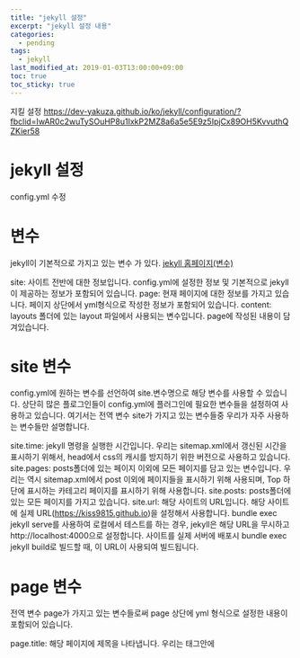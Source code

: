 ```yaml
---
title: "jekyll 설정"
excerpt: "jekyll 설정 내용"
categories:
  - pending
tags:
  - jekyll
last_modified_at: 2019-01-03T13:00:00+09:00
toc: true
toc_sticky: true
---
```


지킬 설정
https://dev-yakuza.github.io/ko/jekyll/configuration/?fbclid=IwAR0c2wuTySOuHP8u1IxkP2MZ8a6a5e5E9z5IpjCx89OH5KvvuthQZKier58

# jekyll 설정
config.yml 수정

# 변수
jekyll이 기본적으로 가지고 있는 변수 가 있다.
[jekyll 홈페이지(변수)](https://jekyllrb.com/docs/variables/)

  site: 사이트 전반에 대한 정보입니다. config.yml에 설정한 정보 및 기본적으로 jekyll이 제공하는 정보가 포함되어 있습니다.
  page: 현재 페이지에 대한 정보를 가지고 있습니다. 페이지 상단에서 yml형식으로 작성한 정보가 포함되어 있습니다.
  content: layouts 폴더에 있는 layout 파일에서 사용되는 변수입니다. page에 작성된 내용이 담겨있습니다.

# site 변수
  config.yml에 원하는 변수를 선언하여 site.변수명으로 해당 변수를 사용할 수 있습니다. 상단히 많은 플로그인들이 config.yml에 플러그인에 필요한 변수들을 설정하여 사용하고 있습니다. 여기서는 전역 변수 site가 가지고 있는 변수들중 우리가 자주 사용하는 변수들만 설명합니다.

  site.time: jekyll 명령을 실행한 시간입니다. 우리는 sitemap.xml에서 갱신된 시간을 표시하기 위해서, head에서 css의 캐시를 방지하기 위한 버전으로 사용하고 있습니다.
  site.pages: posts폴더에 있는 페이지 이외에 모든 페이지를 담고 있는 변수입니다. 우리는 역시 sitemap.xml에서 post 이외에 페이지들을 표시하기 위해 사용되며, Top 하단에 표시하는 카테고리 페이지를 표시하기 위해 사용합니다.
  site.posts: posts폴더에 있는 모든 페이지를 가지고 있습니다.
  site.url: 해당 사이트의 URL입니다. 해당 사이트에 실제 URL(https://kiss9815.github.io)을 설정해서 사용합니다. bundle exec jekyll serve를 사용하여 로컬에서 테스트를 하는 경우, jekyll은 해당 URL을 무시하고 http://localhost:4000으로 설정합니다. 사이트를 실제 서버에 배포시 bundle exec jekyll build로 빌드할 때, 이 URL이 사용되여 빌드됩니다.

# page 변수
  전역 변수 page가 가지고 있는 변수들로써 page 상단에 yml 형식으로 설정한 내용이 포함되어 있습니다.

  page.title: 해당 페이지에 제목을 나타냅니다. 우리는 <head> 태그안에 <title>태그에서 사용하고 있으며, 포스트 상단에 제목과 category 페이지에서 post의 리스트를 표시할때도 사용하고 있습니다.
  page.url: 해당 페이지의 url입니다. sitemap.xml 등 페이지의 링크가 필요한 곳에서 사용하고 있습니다.
  page.date: 포스트에 할당된 날짜입니다.
  page.categories: 해당 포스트가 속한 카테고리 목록입니다.
